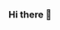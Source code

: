 ### Hi there 👋

<!--
**Kavya-Vasa/Kavya-Vasa** is a ✨ _special_ ✨ repository because its `README.md` (this file) appears on your GitHub profile.

👋 Hey there! I'm Kavya Vasa, a passionate Computer Engineering student currently pursuing my undergraduate degree at Somaiya Vidyavihar University. 

🎓 I'm fascinated by the intersection of hardware and software, constantly exploring new technologies and pushing the boundaries of what's possible.

💻 As an avid coder, I love diving into projects that challenge me to think creatively and solve complex problems. From building websites to optimizing algorithms, I'm always eager to learn and grow as a developer.

🔧 When I'm not coding, you can find me tinkering with hardware, whether it's designing circuits, experimenting with microcontrollers, or diving into the world of embedded systems. I thrive on hands-on projects that allow me to apply my knowledge in practical ways.

🌟 I'm passionate about open source and believe in the power of collaboration to drive innovation forward. I'm excited to contribute to projects that make a meaningful impact and to learn from the vibrant community of developers on GitHub.

📚 Outside of academics, I enjoy [list any hobbies or interests relevant to your profile]. Let's connect and build something awesome together! 🚀

-->

